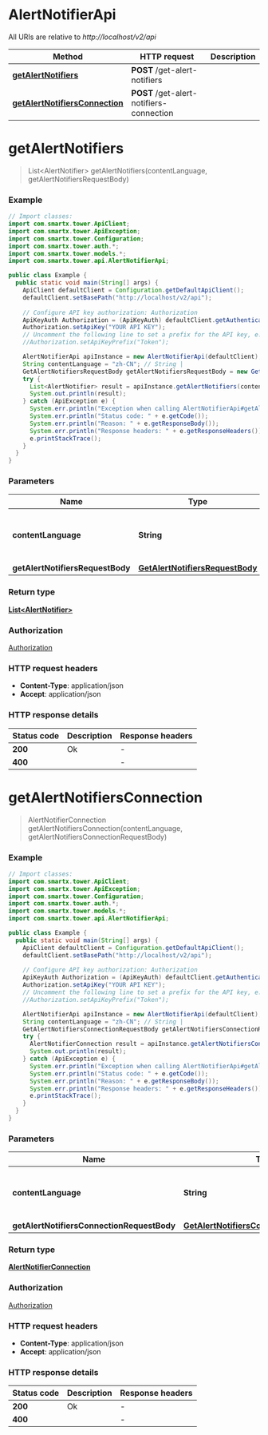 # AlertNotifierApi

All URIs are relative to *http://localhost/v2/api*

Method | HTTP request | Description
------------- | ------------- | -------------
[**getAlertNotifiers**](AlertNotifierApi.md#getAlertNotifiers) | **POST** /get-alert-notifiers | 
[**getAlertNotifiersConnection**](AlertNotifierApi.md#getAlertNotifiersConnection) | **POST** /get-alert-notifiers-connection | 


<a name="getAlertNotifiers"></a>
# **getAlertNotifiers**
> List&lt;AlertNotifier&gt; getAlertNotifiers(contentLanguage, getAlertNotifiersRequestBody)



### Example
```java
// Import classes:
import com.smartx.tower.ApiClient;
import com.smartx.tower.ApiException;
import com.smartx.tower.Configuration;
import com.smartx.tower.auth.*;
import com.smartx.tower.models.*;
import com.smartx.tower.api.AlertNotifierApi;

public class Example {
  public static void main(String[] args) {
    ApiClient defaultClient = Configuration.getDefaultApiClient();
    defaultClient.setBasePath("http://localhost/v2/api");
    
    // Configure API key authorization: Authorization
    ApiKeyAuth Authorization = (ApiKeyAuth) defaultClient.getAuthentication("Authorization");
    Authorization.setApiKey("YOUR API KEY");
    // Uncomment the following line to set a prefix for the API key, e.g. "Token" (defaults to null)
    //Authorization.setApiKeyPrefix("Token");

    AlertNotifierApi apiInstance = new AlertNotifierApi(defaultClient);
    String contentLanguage = "zh-CN"; // String | 
    GetAlertNotifiersRequestBody getAlertNotifiersRequestBody = new GetAlertNotifiersRequestBody(); // GetAlertNotifiersRequestBody | 
    try {
      List<AlertNotifier> result = apiInstance.getAlertNotifiers(contentLanguage, getAlertNotifiersRequestBody);
      System.out.println(result);
    } catch (ApiException e) {
      System.err.println("Exception when calling AlertNotifierApi#getAlertNotifiers");
      System.err.println("Status code: " + e.getCode());
      System.err.println("Reason: " + e.getResponseBody());
      System.err.println("Response headers: " + e.getResponseHeaders());
      e.printStackTrace();
    }
  }
}
```

### Parameters

Name | Type | Description  | Notes
------------- | ------------- | ------------- | -------------
 **contentLanguage** | **String**|  | [enum: zh-CN, en-US]
 **getAlertNotifiersRequestBody** | [**GetAlertNotifiersRequestBody**](GetAlertNotifiersRequestBody.md)|  |

### Return type

[**List&lt;AlertNotifier&gt;**](AlertNotifier.md)

### Authorization

[Authorization](../README.md#Authorization)

### HTTP request headers

 - **Content-Type**: application/json
 - **Accept**: application/json

### HTTP response details
| Status code | Description | Response headers |
|-------------|-------------|------------------|
**200** | Ok |  -  |
**400** |  |  -  |

<a name="getAlertNotifiersConnection"></a>
# **getAlertNotifiersConnection**
> AlertNotifierConnection getAlertNotifiersConnection(contentLanguage, getAlertNotifiersConnectionRequestBody)



### Example
```java
// Import classes:
import com.smartx.tower.ApiClient;
import com.smartx.tower.ApiException;
import com.smartx.tower.Configuration;
import com.smartx.tower.auth.*;
import com.smartx.tower.models.*;
import com.smartx.tower.api.AlertNotifierApi;

public class Example {
  public static void main(String[] args) {
    ApiClient defaultClient = Configuration.getDefaultApiClient();
    defaultClient.setBasePath("http://localhost/v2/api");
    
    // Configure API key authorization: Authorization
    ApiKeyAuth Authorization = (ApiKeyAuth) defaultClient.getAuthentication("Authorization");
    Authorization.setApiKey("YOUR API KEY");
    // Uncomment the following line to set a prefix for the API key, e.g. "Token" (defaults to null)
    //Authorization.setApiKeyPrefix("Token");

    AlertNotifierApi apiInstance = new AlertNotifierApi(defaultClient);
    String contentLanguage = "zh-CN"; // String | 
    GetAlertNotifiersConnectionRequestBody getAlertNotifiersConnectionRequestBody = new GetAlertNotifiersConnectionRequestBody(); // GetAlertNotifiersConnectionRequestBody | 
    try {
      AlertNotifierConnection result = apiInstance.getAlertNotifiersConnection(contentLanguage, getAlertNotifiersConnectionRequestBody);
      System.out.println(result);
    } catch (ApiException e) {
      System.err.println("Exception when calling AlertNotifierApi#getAlertNotifiersConnection");
      System.err.println("Status code: " + e.getCode());
      System.err.println("Reason: " + e.getResponseBody());
      System.err.println("Response headers: " + e.getResponseHeaders());
      e.printStackTrace();
    }
  }
}
```

### Parameters

Name | Type | Description  | Notes
------------- | ------------- | ------------- | -------------
 **contentLanguage** | **String**|  | [enum: zh-CN, en-US]
 **getAlertNotifiersConnectionRequestBody** | [**GetAlertNotifiersConnectionRequestBody**](GetAlertNotifiersConnectionRequestBody.md)|  |

### Return type

[**AlertNotifierConnection**](AlertNotifierConnection.md)

### Authorization

[Authorization](../README.md#Authorization)

### HTTP request headers

 - **Content-Type**: application/json
 - **Accept**: application/json

### HTTP response details
| Status code | Description | Response headers |
|-------------|-------------|------------------|
**200** | Ok |  -  |
**400** |  |  -  |

